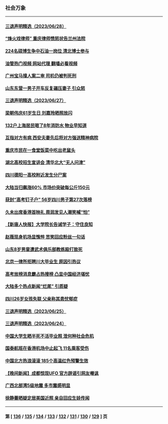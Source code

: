 ### 社会万象
---
#### [三退声明精选（2023/06/28）](../../pages/ncid282/n14024621.md?06291645) 
#### [“烽火戏律师” 重庆律师愤怒状告兰州法院](../../pages/ncid282/n14024374.md?06291645) 
#### [224名硕博生争中石油一岗位 清北博士参与](../../pages/ncid282/n14024124.md?06291645) 
#### [油管热门视频 网站代理 翻墙必看视频](http://138.2.39.72:81/youtube.html?epic-marker?06291645)
#### [广州宝马撞人案二审 司机仍被判死刑](../../pages/ncid282/n14024160.md?06291645) 
#### [山东东营一男子开车反复碾压妻子 引众怒](../../pages/ncid282/n14023904.md?06291645) 
#### [三退声明精选（2023/06/27）](../../pages/ncid282/n14023921.md?06291645) 
#### [梁朝伟庆61岁生日 刘嘉玲晒照放闪](../../pages/ncid282/n14023667.md?06291645) 
#### [132户上海居民喝了8年消防水 物业早知道](../../pages/ncid282/n14023586.md?06291645) 
#### [互指对方有病 西安夫妻先后将对方强送精神病院](../../pages/ncid282/n14023702.md?06291645) 
#### [重庆市民在一食堂饭菜中吃出老鼠头](../../pages/ncid282/n14023468.md?06291645) 
#### [湖北高校招生宣讲会 清华北大“无人问津”](../../pages/ncid282/n14023392.md?06291645) 
#### [四川德阳一高校附近发生分尸案](../../pages/ncid282/n14023420.md?06291645) 
#### [大陆当归飙涨60% 市场价突破每公斤150元](../../pages/ncid282/n14023318.md?06291645) 
#### [获封“高考钉子户” 56岁四川男子第27次落榜](../../pages/ncid282/n14023266.md?06291645) 
#### [久未出席香港首映礼 周润发见人潮笑喊“怕”](../../pages/ncid282/n14023143.md?06291645) 
#### [【新唐人快报】大学院长告诫学子：守住良知](../../pages/ncid282/n14023240.md?06291645) 
#### [赵薇现身机场显憔悴 苦笑回应粉丝一句话](../../pages/ncid282/n14023107.md?06291645) 
#### [山东8岁男童遭武术俱乐部教练殴打致死](../../pages/ncid282/n14022580.md?06291645) 
#### [北京一律所拒聘川大毕业生 原因引热议](../../pages/ncid282/n14022814.md?06291645) 
#### [高考放榜消息霸占热搜榜 凸显中国经济堪忧](../../pages/ncid282/n14022657.md?06291645) 
#### [大陆多个热点新闻“烂尾” 引质疑](../../pages/ncid282/n14022578.md?06291645) 
#### [四川26岁女孩失联 父亲称其患忧郁症](../../pages/ncid282/n14022573.md?06291645) 
#### [三退声明精选（2023/06/25）](../../pages/ncid282/n14022577.md?06291645) 
#### [三退声明精选（2023/06/24）](../../pages/ncid282/n14022301.md?06291645) 
#### [中国大学生晒半死不活毕业照 泄何种社会危机](../../pages/ncid282/n14022172.md?06291645) 
#### [国泰航班在香港机场中止起飞 11名乘客受伤](../../pages/ncid282/n14021982.md?06291645) 
#### [中国北方热浪滚滚 185个高温红色预警生效](../../pages/ncid282/n14021971.md?06291645) 
#### [【晚间新闻】成都惊现UFO 官方辟谣引网友嘲讽](../../pages/ncid282/n14021949.md?06291645) 
#### [广西北部湾5级地震 多市震感明显](../../pages/ncid282/n14021934.md?06291645) 
#### [徐静蕾晒疑定居美国近照 亲自回应生娃传闻](../../pages/ncid282/n14021766.md?06291645) 

---
#### 第 [ [136](./136.md?06291645) / [135](./135.md?06291645) / [134](./134.md?06291645) / [133](./133.md?06291645) / [132](./132.md?06291645) / [131](./131.md?06291645) / [130](./130.md?06291645) / [129](./129.md?06291645) ] 页
